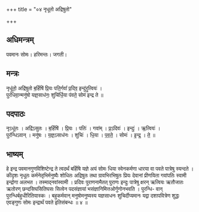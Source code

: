 +++
title = "०४ नृधूतो अद्रिषुतो"

+++
## अधिमन्त्रम्
पवमानः सोमः। हरिमन्तः। जगती।

## मन्त्रः
नृधू॑तो॒ अद्रि॑षुतो ब॒र्हिषि॑ प्रि॒यः पति॒र्गवां॑ प्र॒दिव॒ इन्दु॑रृ॒त्वियः॑ ।  
पुरं॑धिवा॒न्मनु॑षो यज्ञ॒साध॑नः॒ शुचि॑र्धि॒या प॑वते॒ सोम॑ इन्द्र ते ॥

## पदपाठः
नृऽधू॑तः । अद्रि॑ऽसुतः । ब॒र्हिषि॑ । प्रि॒यः । पतिः॑ । गवा॑म् । प्र॒ऽदिवः॑ । इन्दुः॑ । ऋ॒त्वियः॑ ।  
पुर॑न्धिऽवान् । मनु॑षः । य॒ज्ञ॒ऽसाध॑नः । शुचिः॑ । धि॒या । प॒व॒ते॒ । सोमः॑ । इ॒न्द्र॒ । ते॒ ॥

## भाष्यम्
हे इन्द्र पवमानगुणविशिष्टेन्द्र ते त्वदर्थं बर्हिषि यज्ञे अयं सोमः धिया स्वेनकर्मणा धारया वा पवते पात्रेषु स्यन्दते । कीदृशः नृधूतः कर्मनेतृभिर्मनुष्यैः शोधितः अद्रिषुतः तथा ग्रावभिरभिषुतः प्रियः देवानां प्रीणयिता गवांपतिः स्वामी इन्द्रोगा अलभत । तस्माद्नवांस्वामी । प्रदिवः पुराणनामैतत् पुराणः इन्दुः पात्रेषु क्षरन् ऋत्वियः ऋतौजातः ऋतोरण् छन्दसिघसितिघसः सित्वेन पदसंज्ञायां भसंज्ञानिमित्तओर्गुणोनभवति । पुरन्धि- वान् पुरन्धिर्बहुधीरितियास्कः । बहुकर्मवान् मनुषोमनुष्यस्य यज्ञसाधनः शुचिर्दीप्यमानः यद्वा दशापवित्रेण शुद्धः एवङ्गुणः सोमः इन्द्रार्थं पवते इतिसंबन्धः ॥ ४ ॥